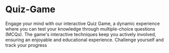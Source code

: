 # Quiz-Game
Engage your mind with our interactive Quiz Game, a dynamic experience where you can test your  knowledge through multiple-choice questions (MCQs). The game's interactive techniques keep you actively involved, ensuring an enjoyable and educational experience. Challenge yourself and track your progress
